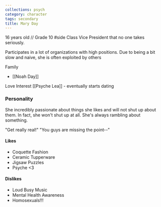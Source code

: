 ```yaml
---
collections: psych
category: character
tags: secondary
title: Mary Day
---
```


16 years old // Grade 10 #side
Class Vice President that no one takes seriously.

Participates in a lot of organizations with high positions. Due to being a bit slow and naive, she is often exploited by others

Family
- [[Noah Day]]

Love Interest
[[Psyche Lea]] - eventually starts dating


### Personality
She incredibly passionate about things she likes and will not shut up about them. In fact, she won't shut up at all. She's always rambling about something.

"Get really real!"
"You guys are missing the point--"

#### Likes
- Coquette Fashion
- Ceramic Tupperware
- Jigsaw Puzzles
- Psyche <3
#### Dislikes
- Loud Busy Music
- Mental Health Awareness
- Homosexuals!!!